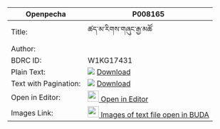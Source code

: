 |Openpecha | P008165
|---	   |---	
|Title:    |ཚད་མ་རིགས་གཞུང་རྒྱ་མཚོ
|   Author:   |
|BDRC ID:  |W1KG17431
|Plain Text:|![](https://img.icons8.com/color/20/000000/txt.png) <a href='https://github.com/ta4tsering/P008165/releases/download/v102/P008165_base.zip' class='button'>Download</a>
|Text with Pagination:|![](https://img.icons8.com/color/20/000000/txt.png) <a href='https://github.com/ta4tsering/P008165/releases/download/v102/P008165_hfml.zip' class='button'>Download</a>
|Open in Editor:|[<img width="25" src="https://img.icons8.com/color/25/000000/edit-property.png"> Open in Editor](http://editor.openpecha.org/P001865)
|Images Link:|[<img width="25" src="https://library.bdrc.io/icons/BUDA-small.svg"> Images of text file open in BUDA](https://library.bdrc.io/show/bdr:W1KG17431)
